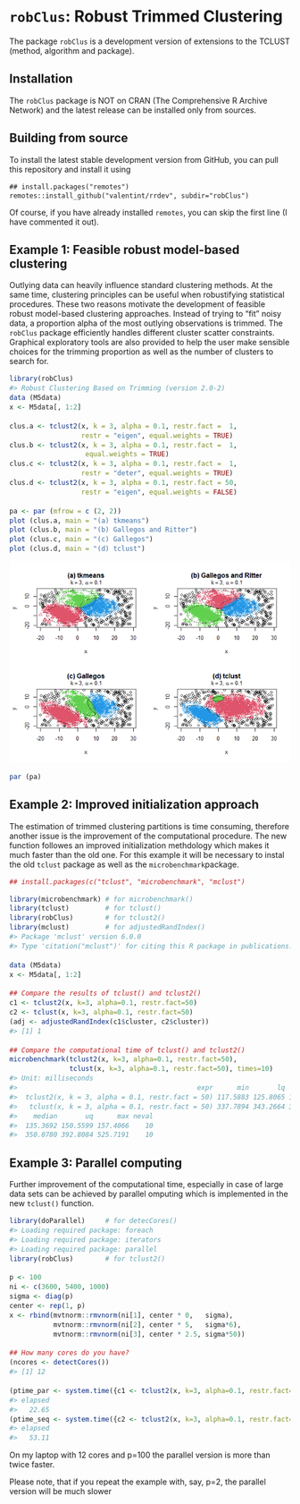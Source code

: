 
<!-- README.md is generated from README.Rmd. Please edit that file -->

# `robClus`: Robust Trimmed Clustering

The package `robClus` is a development version of extensions to the
TCLUST (method, algorithm and package).

## Installation

The `robClus` package is NOT on CRAN (The Comprehensive R Archive
Network) and the latest release can be installed only from sources.

## Building from source

To install the latest stable development version from GitHub, you can
pull this repository and install it using

    ## install.packages("remotes")
    remotes::install_github("valentint/rrdev", subdir="robClus")

Of course, if you have already installed `remotes`, you can skip the
first line (I have commented it out).

## Example 1: Feasible robust model-based clustering

Outlying data can heavily influence standard clustering methods. At the
same time, clustering principles can be useful when robustifying
statistical procedures. These two reasons motivate the development of
feasible robust model-based clustering approaches. Instead of trying to
“fit” noisy data, a proportion alpha of the most outlying observations
is trimmed. The `robClus` package efficiently handles different cluster
scatter constraints. Graphical exploratory tools are also provided to
help the user make sensible choices for the trimming proportion as well
as the number of clusters to search for.

``` r
library(robClus)
#> Robust Clustering Based on Trimming (version 2.0-2)
data (M5data)
x <- M5data[, 1:2]

clus.a <- tclust2(x, k = 3, alpha = 0.1, restr.fact =  1,
                  restr = "eigen", equal.weights = TRUE)
clus.b <- tclust2(x, k = 3, alpha = 0.1, restr.fact =  1,
                   equal.weights = TRUE)
clus.c <- tclust2(x, k = 3, alpha = 0.1, restr.fact =  1,
                  restr = "deter", equal.weights = TRUE)
clus.d <- tclust2(x, k = 3, alpha = 0.1, restr.fact = 50,
                  restr = "eigen", equal.weights = FALSE)

pa <- par (mfrow = c (2, 2))
plot (clus.a, main = "(a) tkmeans")
plot (clus.b, main = "(b) Gallegos and Ritter")
plot (clus.c, main = "(c) Gallegos")
plot (clus.d, main = "(d) tclust")
```

![](README-example-1-1.png)<!-- -->

``` r
par (pa)
```

## Example 2: Improved initialization approach

The estimation of trimmed clustering partitions is time consuming,
therefore another issue is the improvement of the computational
procedure. The new function followes an improved initialization
methdology which makes it much faster than the old one. For this example
it will be necessary to instal the old `tclust` package as well as the
`microbenchmark`package.

``` r
## install.packages(c("tclust", "microbenchmark", "mclust")
```

``` r
library(microbenchmark) # for microbenchmark()
library(tclust)         # for tclust()
library(robClus)        # for tclust2()
library(mclust)         # for adjustedRandIndex()
#> Package 'mclust' version 6.0.0
#> Type 'citation("mclust")' for citing this R package in publications.

data (M5data)
x <- M5data[, 1:2]

## Compare the results of tclust() and tclust2()
c1 <- tclust2(x, k=3, alpha=0.1, restr.fact=50)
c2 <- tclust(x, k=3, alpha=0.1, restr.fact=50)
(adj <- adjustedRandIndex(c1$cluster, c2$cluster))
#> [1] 1

## Compare the computational time of tclust() and tclust2()
microbenchmark(tclust2(x, k=3, alpha=0.1, restr.fact=50),
               tclust(x, k=3, alpha=0.1, restr.fact=50), times=10)
#> Unit: milliseconds
#>                                             expr      min       lq     mean
#>  tclust2(x, k = 3, alpha = 0.1, restr.fact = 50) 117.5883 125.8065 136.3524
#>   tclust(x, k = 3, alpha = 0.1, restr.fact = 50) 337.7894 343.2664 377.0574
#>    median       uq      max neval
#>  135.3692 150.5599 157.4066    10
#>  350.0780 392.8084 525.7191    10
```

## Example 3: Parallel computing

Further improvement of the computational time, especially in case of
large data sets can be achieved by parallel omputing which is
implemented in the new `tclust()` function.

``` r
library(doParallel)     # for detecCores()
#> Loading required package: foreach
#> Loading required package: iterators
#> Loading required package: parallel
library(robClus)        # for tclust2()

p <- 100
ni <- c(3600, 5400, 1000)
sigma <- diag(p)
center <- rep(1, p)
x <- rbind(mvtnorm::rmvnorm(ni[1], center * 0,   sigma),
           mvtnorm::rmvnorm(ni[2], center * 5,   sigma*6),
           mvtnorm::rmvnorm(ni[3], center * 2.5, sigma*50))

## How many cores do you have?
(ncores <- detectCores())
#> [1] 12

(ptime_par <- system.time({c1 <- tclust2(x, k=3, alpha=0.1, restr.fact=50, parallel=TRUE)})[3])
#> elapsed 
#>   22.65
(ptime_seq <- system.time({c2 <- tclust2(x, k=3, alpha=0.1, restr.fact=50, parallel=FALSE)})[3])
#> elapsed 
#>   53.11
```

On my laptop with 12 cores and p=100 the parallel version is more than
twice faster.

Please note, that if you repeat the example with, say, p=2, the parallel
version will be much slower
